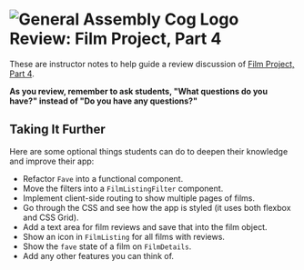# ![General Assembly Cog Logo](https://ga-dash.s3.amazonaws.com/production/assets/logo-9f88ae6c9c3871690e33280fcf557f33.png) Review: Film Project, Part 4

These are instructor notes to help guide a review discussion of [Film Project, Part 4](https://git.generalassemb.ly/react-development/react-development-course-materials/blob/master/04-APIs%20and%20Heroku/08-film-project-part4.md).

**As you review, remember to ask students, "What questions do you have?" instead of "Do you have any questions?"**


## Taking It Further

Here are some optional things students can do to deepen their knowledge and improve their app:

- Refactor `Fave` into a functional component.
- Move the filters into a `FilmListingFilter` component.
- Implement client-side routing to show multiple pages of films.
- Go through the CSS and see how the app is styled (it uses both flexbox and CSS Grid).
- Add a text area for film reviews and save that into the film object.
- Show an icon in `FilmListing` for all films with reviews.
- Show the `fave` state of a film on `FilmDetails`.
- Add any other features you can think of.
